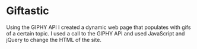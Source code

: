 # Giftastic

Using the GIPHY API I created a dynamic web page that populates with gifs of a certain topic. I used a call to the GIPHY API and used JavaScript and jQuery to change the HTML of the site.
